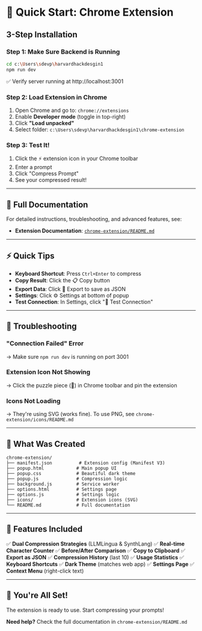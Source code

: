 # 🚀 Quick Start: Chrome Extension

## 3-Step Installation

### Step 1: Make Sure Backend is Running
```bash
cd c:\Users\sdevp\harvardhackdesgin1
npm run dev
```
✅ Verify server running at http://localhost:3001

### Step 2: Load Extension in Chrome

1. Open Chrome and go to: `chrome://extensions`
2. Enable **Developer mode** (toggle in top-right)
3. Click **"Load unpacked"**
4. Select folder: `c:\Users\sdevp\harvardhackdesgin1\chrome-extension`

### Step 3: Test It!

1. Click the ⚡ extension icon in your Chrome toolbar
2. Enter a prompt
3. Click "Compress Prompt"
4. See your compressed result!

---

## 📖 Full Documentation

For detailed instructions, troubleshooting, and advanced features, see:
- **Extension Documentation**: [`chrome-extension/README.md`](chrome-extension/README.md)

---

## ⚡ Quick Tips

- **Keyboard Shortcut**: Press `Ctrl+Enter` to compress
- **Copy Result**: Click the 📋 Copy button
- **Export Data**: Click 💾 Export to save as JSON
- **Settings**: Click ⚙️ Settings at bottom of popup
- **Test Connection**: In Settings, click "🔗 Test Connection"

---

## 🐛 Troubleshooting

### "Connection Failed" Error
→ Make sure `npm run dev` is running on port 3001

### Extension Icon Not Showing
→ Click the puzzle piece (🧩) in Chrome toolbar and pin the extension

### Icons Not Loading
→ They're using SVG (works fine). To use PNG, see `chrome-extension/icons/README.md`

---

## 📁 What Was Created

```
chrome-extension/
├── manifest.json          # Extension config (Manifest V3)
├── popup.html            # Main popup UI
├── popup.css             # Beautiful dark theme
├── popup.js              # Compression logic
├── background.js         # Service worker
├── options.html          # Settings page
├── options.js            # Settings logic
├── icons/                # Extension icons (SVG)
└── README.md             # Full documentation
```

---

## 🎯 Features Included

✅ **Dual Compression Strategies** (LLMLingua & SynthLang)
✅ **Real-time Character Counter**
✅ **Before/After Comparison**
✅ **Copy to Clipboard**
✅ **Export as JSON**
✅ **Compression History** (last 10)
✅ **Usage Statistics**
✅ **Keyboard Shortcuts**
✅ **Dark Theme** (matches web app)
✅ **Settings Page**
✅ **Context Menu** (right-click text)

---

## 🎉 You're All Set!

The extension is ready to use. Start compressing your prompts!

**Need help?** Check the full documentation in `chrome-extension/README.md`

